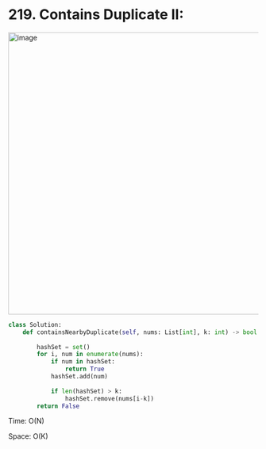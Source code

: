# 219. Contains Duplicate II:

<img width="569" alt="image" src="https://user-images.githubusercontent.com/35987583/171374200-06072d3c-10a8-4530-861e-6d3d8d559b08.png">


```python
class Solution:
    def containsNearbyDuplicate(self, nums: List[int], k: int) -> bool:
        
        hashSet = set()
        for i, num in enumerate(nums):
            if num in hashSet:
                return True
            hashSet.add(num)
            
            if len(hashSet) > k:
                hashSet.remove(nums[i-k])
        return False
```

Time: O(N)

Space: O(K)
